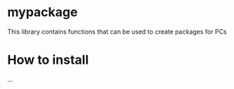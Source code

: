 # mypackage

This library contains functions that can be used to create packages for PCs

# How to install
... 